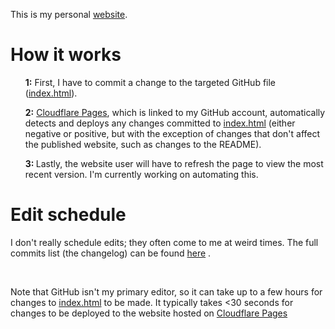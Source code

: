 <p>This is my personal <a href="https://website-j83.pages.dev/">website</a>.<p>
<h1>How it works</h1>
<ul><strong>1:</strong> First, I have to commit a change to the targeted GitHub file (<a href="https://github.com/OWelton-Rosie/website/blob/main/index.html">index.html</a>).</ul>
<ul><strong>2:</strong> <a href="https://pages.cloudflare.com/">Cloudflare Pages</a>, which is linked to my GitHub account, automatically detects and deploys any changes committed to <a href="https://github.com/OWelton-Rosie/website/blob/main/index.html">index.html</a> (either negative or positive, but with the exception of changes that don't affect the published website, such as changes to the README).</ul>
<ul><strong>3: </strong> Lastly, the website user will have to refresh the page to view the most recent version. I'm currently working on automating this.</ul>
<h1>Edit schedule</h1>
<p>I don't really schedule edits; they often come to me at weird times. The full commits list (the changelog) can be found <a href="https://github.com/OWelton-Rosie/website/commits/main/">here</a> .</p>
<br>
<p>Note that GitHub isn't my primary editor, so it can take up to a few hours for changes to <a href="https://github.com/OWelton-Rosie/website/blob/main/index.html">index.html</a>  to be made. It typically takes <30 seconds for changes to be deployed to the website hosted on <a href="https://pages.cloudflare.com/">Cloudflare Pages</a></p>

